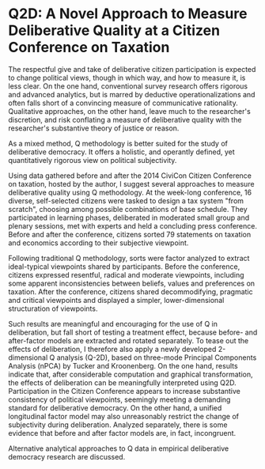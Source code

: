 # Q2D: A Novel Approach to Measure Deliberative Quality at a Citizen Conference on Taxation

The respectful give and take of deliberative citizen participation is expected to change political views, though in which way, and how to measure it, is less clear. 
On the one hand, conventional survey research offers rigorous and advanced analytics, but is marred by deductive operationalizations and often falls short of a convincing measure of communicative rationality. 
Qualitative approaches, on the other hand, leave much to the researcher's discretion, and risk conflating a measure of deliberative quality with the researcher's substantive theory of justice or reason.

As a mixed method, Q methodology is better suited for the study of deliberative democracy.
It offers a holistic, and operantly defined, yet quantitatively rigorous view on political subjectivity.

Using data gathered before and after the 2014 CiviCon Citizen Conference on taxation, hosted by the author, I suggest several approaches to measure deliberative quality using Q methodology.
At the week-long conference, 16 diverse, self-selected citizens were tasked to design a tax system "from scratch", choosing among possible combinations of base schedule. 
They participated in learning phases, deliberated in moderated small group and plenary sessions, met with experts and held a concluding press conference.
Before and after the conference, citizens sorted 79 statements on taxation and economics according to their subjective viewpoint.

Following traditional Q methodology, sorts were factor analyzed to extract ideal-typical viewpoints shared by participants. 
Before the conference, citizens expressed resentful, radical and moderate viewpoints, including some apparent inconsistencies between beliefs, values and preferences on taxation. 
After the conference, citizens shared decommodifying, pragmatic and critical viewpoints and displayed a simpler, lower-dimensional structuration of viewpoints.

Such results are meaningful and encouraging for the use of Q in deliberation, but fall short of testing a treatment effect, because before- and after-factor models are extracted and rotated separately.
To tease out the effects of deliberation, I therefore also apply a newly developed 2-dimensional Q analysis (Q-2D), based on three-mode Principal Components Analysis (nPCA) by Tucker and Kroonenberg.
On the one hand, results indicate that, after considerable computation and graphical transformation, the effects of deliberation can be meaningfully interpreted using Q2D. 
Participation in the Citizen Conference appears to increase substantive consistency of political viewpoints, seemingly meeting a demanding standard for deliberative democracy. 
On the other hand, a unified longitudinal factor model may also unreasonably restrict the change of subjectivity during deliberation. 
Analyzed separately, there is some evidence that before and after factor models are, in fact, incongruent.

Alternative analytical approaches to Q data in empirical deliberative democracy research are discussed.